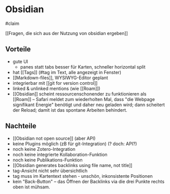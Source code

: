 # Obsidian
#claim 

[[Fragen, die sich aus der Nutzung von obsidian ergeben]]

## Vorteile
- gute UI
	- panes statt tabs besser für Karten, schneller horizontal split
- hat [[Tags]] (#tag im Text, alle angezeigt in Fenster)
- [[Markdown-files]], WYSIWYG-Editor geplant
- integrierbar mit [[git for version control]]
- linked & unlinked mentions (wie [[Roam]])
- [[Obsidian]] scheint ressourcenschonender zu funktionieren als [[Roam]] – Safari meldet zum wiederholten Mal, dass "die Webpage signifikant Energie" benötigt und daher neu geladen wird; dann scheitert der Reload; damit ist das spontane Arbeiten behindert.

## Nachteile
- [[Obsidian not open source]] (aber API)
- keine Plugins möglich (zB für git-Integration) (? doch: API?)
- noch keine Zotero-Integration
- noch keine integrierte Kollaboration-Funktion
- noch keine Publikations-Funktion
- [[Obsidian generates backlinks using file name, not title]]
- tag-Ansicht nicht sehr übersichtlich
- tag muss im Kartentext stehen - unschön, inkonsistente Positionen
- kein "Back-Button" – das Öffnen der Backlinks via die drei Punkte rechts oben ist mühsam.